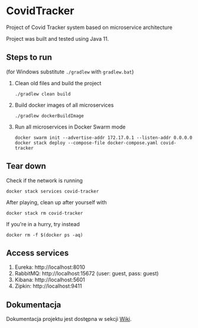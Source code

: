 # CovidTracker
Project of Covid Tracker system based on microservice architecture

Project was built and tested using Java 11.

## Steps to run
(for Windows substitute `./gradlew` with `gradlew.bat`)

1. Clean old files and build the project
    ```shell script
    ./gradlew clean build
    ```
1. Build docker images of all microservices
    ```shell script
    ./gradlew dockerBuildImage
    ```
1. Run all microservices in Docker Swarm mode
    ```shell script
    docker swarm init --advertise-addr 172.17.0.1 --listen-addr 0.0.0.0
    docker stack deploy --compose-file docker-compose.yaml covid-tracker
    ```
   
## Tear down
Check if the network is running
```shell script
docker stack services covid-tracker
```
After playing, clean up after yourself with
```shell script
docker stack rm covid-tracker
```

If you're in a hurry, try instead
```shell script
docker rm -f $(docker ps -aq)
```

## Access services
1. Eureka: http://localhost:8010
1. RabbitMQ: http://localhost:15672 (user: guest, pass: guest)
1. Kibana: http://localhost:5601
1. Zipkin: http://localhost:9411

## Dokumentacja
Dokumentacja projektu jest dostępna w sekcji [Wiki](https://github.com/bartoszkordek/CovidTracker/wiki).